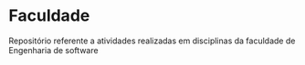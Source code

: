 # Faculdade
Repositório referente a atividades realizadas em disciplinas da faculdade de Engenharia de software
